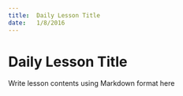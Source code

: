 ```yaml
---
title:  Daily Lesson Title
date:   1/8/2016
---
```


# Daily Lesson Title

Write lesson contents using Markdown format here